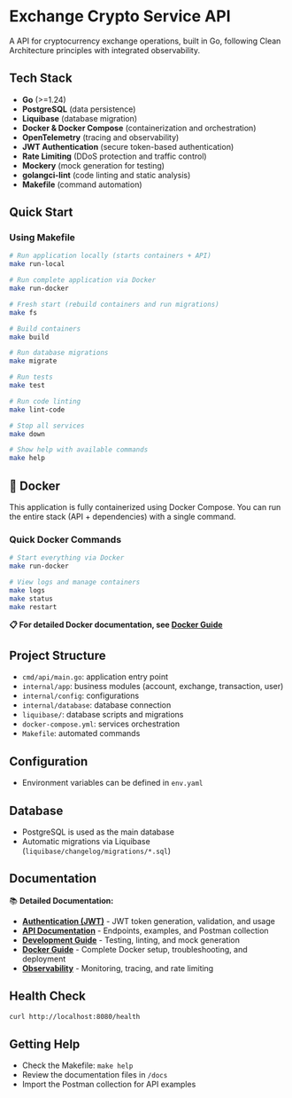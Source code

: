 # Exchange Crypto Service API

A API for cryptocurrency exchange operations, built in Go, following Clean Architecture principles with integrated observability.

## Tech Stack
- **Go** (>=1.24)
- **PostgreSQL** (data persistence)
- **Liquibase** (database migration)
- **Docker & Docker Compose** (containerization and orchestration)
- **OpenTelemetry** (tracing and observability)
- **JWT Authentication** (secure token-based authentication)
- **Rate Limiting** (DDoS protection and traffic control)
- **Mockery** (mock generation for testing)
- **golangci-lint** (code linting and static analysis)
- **Makefile** (command automation)

## Quick Start

### Using Makefile
```bash
# Run application locally (starts containers + API)
make run-local

# Run complete application via Docker
make run-docker

# Fresh start (rebuild containers and run migrations)
make fs

# Build containers
make build

# Run database migrations
make migrate

# Run tests
make test

# Run code linting
make lint-code

# Stop all services
make down

# Show help with available commands
make help
```

## 🐳 Docker

This application is fully containerized using Docker Compose. You can run the entire stack (API + dependencies) with a single command.

### Quick Docker Commands
```bash
# Start everything via Docker
make run-docker

# View logs and manage containers
make logs
make status
make restart
```

**📋 For detailed Docker documentation, see [Docker Guide](./docs/DOCKER.md)**

## Project Structure
- `cmd/api/main.go`: application entry point
- `internal/app`: business modules (account, exchange, transaction, user)
- `internal/config`: configurations
- `internal/database`: database connection
- `liquibase/`: database scripts and migrations
- `docker-compose.yml`: services orchestration
- `Makefile`: automated commands

## Configuration
- Environment variables can be defined in `env.yaml`

## Database
- PostgreSQL is used as the main database
- Automatic migrations via Liquibase (`liquibase/changelog/migrations/*.sql`)

## Documentation

📚 **Detailed Documentation:**
- **[Authentication (JWT)](./docs/AUTHENTICATION.md)** - JWT token generation, validation, and usage
- **[API Documentation](./docs/API.md)** - Endpoints, examples, and Postman collection
- **[Development Guide](./docs/DEVELOPMENT.md)** - Testing, linting, and mock generation
- **[Docker Guide](./docs/DOCKER.md)** - Complete Docker setup, troubleshooting, and deployment
- **[Observability](./docs/OBSERVABILITY.md)** - Monitoring, tracing, and rate limiting

## Health Check
```bash
curl http://localhost:8080/health
```

## Getting Help
- Check the Makefile: `make help`
- Review the documentation files in `/docs`
- Import the Postman collection for API examples
